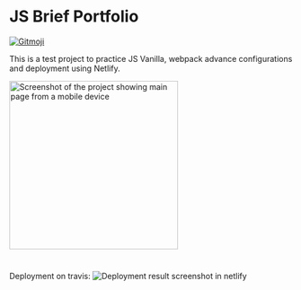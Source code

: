 # JS Brief Portfolio
<a href="https://gitmoji.dev">
  <img src="https://img.shields.io/badge/gitmoji-%20😜%20😍-FFDD67.svg?style=flat-square" alt="Gitmoji">
</a>

This is a test project to practice JS Vanilla, webpack advance configurations and deployment using Netlify.

<img src="https://i.imgur.com/htEFYRE.png" alt="Screenshot of the project showing main page from a mobile device"  style="height: 300px;"/>

# 
Deployment on travis:
<img src="https://i.imgur.com/Z5pyafo.png" alt="Deployment result screenshot in netlify"/>